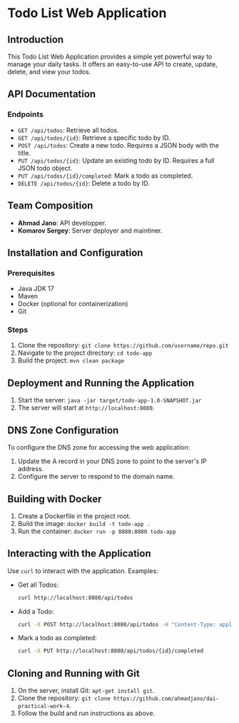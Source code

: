 
# Todo List Web Application

## Introduction
This Todo List Web Application provides a simple yet powerful way to manage your daily tasks. It offers an easy-to-use API to create, update, delete, and view your todos.

## API Documentation
### Endpoints
- `GET /api/todos`: Retrieve all todos.
- `GET /api/todos/{id}`: Retrieve a specific todo by ID.
- `POST /api/todos`: Create a new todo. Requires a JSON body with the title.
- `PUT /api/todos/{id}`: Update an existing todo by ID. Requires a full JSON todo object.
- `PUT /api/todos/{id}/completed`: Mark a todo as completed.
- `DELETE /api/todos/{id}`: Delete a todo by ID.

## Team Composition
- **Ahmad Jano**: API developper.
- **Komarov Sergey**: Server deployer and maintiner.

## Installation and Configuration
### Prerequisites
- Java JDK 17
- Maven
- Docker (optional for containerization)
- Git

### Steps
1. Clone the repository: `git clone https://github.com/username/repo.git`
2. Navigate to the project directory: `cd todo-app`
3. Build the project: `mvn clean package`

## Deployment and Running the Application
1. Start the server: `java -jar target/todo-app-1.0-SNAPSHOT.jar`
2. The server will start at `http://localhost:8080`.

## DNS Zone Configuration
To configure the DNS zone for accessing the web application:
1. Update the A record in your DNS zone to point to the server's IP address.
2. Configure the server to respond to the domain name.

## Building with Docker
1. Create a Dockerfile in the project root.
2. Build the image: `docker build -t todo-app .`
3. Run the container: `docker run -p 8080:8080 todo-app`

## Interacting with the Application
Use `curl` to interact with the application. Examples:

- Get all Todos:
  ```bash
  curl http://localhost:8080/api/todos
  ```
- Add a Todo:
  ```bash
  curl -X POST http://localhost:8080/api/todos -H "Content-Type: application/json" -d '{"title": "Buy milk"}'
  ```
- Mark a todo as completed:
  ```bash
  curl -X PUT http://localhost:8080/api/todos/{id}/completed
  ```

## Cloning and Running with Git
1. On the server, install Git: `apt-get install git`.
2. Clone the repository: `git clone https://github.com/ahmadjano/dai-practical-work-4`.
3. Follow the build and run instructions as above.
